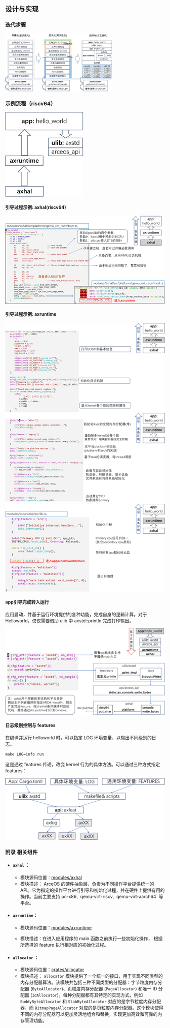 ## 设计与实现

### 迭代步骤

<img src="./img/img3_2.png" alt="image-20230905151445642" style="zoom: 33%;" />

### 示例流程（riscv64）

<img src="./img/img3_3.png" alt="image-20230905151554560" style="zoom:50%;" />

#### 引导过程示例: axhal(riscv64)

<img src="./img/img3_4.png" alt="image-20230905151803155" style="zoom: 50%;" />

#### 引导过程示例: axruntime

<img src="./img/img3_5.png" alt="image-20230905152234898" style="zoom:50%;" />

<img src="./img/img3_6.png" alt="image-20230905152308892" style="zoom:50%;" />

<img src="./img/img3_7.png" alt="image-20230905152347065" style="zoom:50%;" />

#### app引导完成转入运行

应用启动，并基于运行环境提供的各种功能，完成自身的逻辑计算。对于 Helloworld，仅仅需要借助 ulib 中 axstd::println 完成打印输出。

<img src="./img/img3_8.png" alt="image-20230905152554161" style="zoom:50%;" />

#### 日志级别控制与 features

在编译并运行 helloworld 时，可以指定 LOG 环境变量，以输出不同级别的日志。

```
make LOG=info run
```

这是通过 features 传递，改变 kernel 行为的具体方法。可以通过三种方式指定 features：

<img src="./img/img3_9.png" alt="image-20230905161958548" style="zoom:50%;" />

###  附录 相关组件

- #### ```axhal``` ：

  - 模块源码位置：[modules/axhal]( https://github.com/rcore-os/arceos/tree/main/modules/axhal)
  - 模块描述： ArceOS 的硬件抽象层，负责为不同操作平台提供统一的 API。它为指定的操作平台进行引导和初始化过程，并在硬件上提供有用的操作。当前主要支持 pc-x86`、`qemu-virt-riscv`、`qemu-virt-aarch64` 等平台。

- #### ```axruntime```：

  - 模块源码位置：[modules/axruntime]((https://github.com/rcore-os/arceos/tree/main/modules/axruntime) )


  - 模块描述：在进入应用程序的 main 函数之前执行一些初始化操作， 根据所选择的 feature 执行相对应的初始化过程。

- #### ```allocator``` ：

  - 模块源码位置：[crates/allocator](https://github.com/rcore-os/arceos/tree/main/crates/allocator)
  - 模块描述： `allocator` 模块提供了一个统一的接口，用于实现不同类型的内存分配器算法。该模块共包括三种不同类型的分配器：字节粒度内存分配器 (`ByteAllocator`)、页粒度内存分配器 (`PageAllocator`) 和唯一 ID 分配器 (`IdAllocator`)。每种分配器都有其特定的实现方式，例如 `BuddyByteAllocator` 和 `SlabByteAllocator` 对应的是字节粒度内存分配器，而 `BitmapPageAllocator` 对应的是页粒度内存分配器。这个模块使得不同的内存分配器可以更加灵活地组合和替换，实现更加高效和可靠的内存管理功能。
